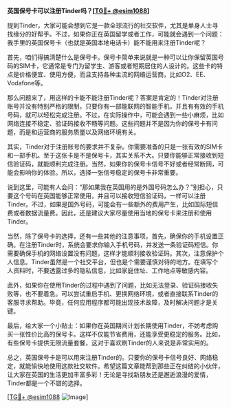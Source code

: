 **英国保号卡可以注册Tinder吗？[[TG💪+ @esim1088](https://t.me/s/esim1088)]**

提到Tinder，大家可能会想到它是一款全球流行的社交软件，尤其是单身人士寻找缘分的好帮手。不过，如果你正在英国留学或者工作，可能就会遇到一个问题：我手里的英国保号卡（也就是英国本地电话卡）能不能用来注册Tinder呢？

首先，咱们得搞清楚什么是保号卡。保号卡简单来说就是一种可以让你保留英国号码的SIM卡，它通常是专门为留学生、游客或者短期居住的人设计的。这些卡的特点是价格便宜、使用方便，而且支持各种主流的网络运营商，比如O2、EE、Vodafone等。

那么问题来了，用这样的卡能不能注册Tinder呢？答案是肯定的！Tinder对注册账号并没有特别严格的限制，只要你有一部能联网的智能手机，并且有有效的手机号码，就可以轻松完成注册。不过，在实际操作中，可能会遇到一些小麻烦，比如网络连接不稳定、验证码接收不畅等问题。这些问题并不是因为你的保号卡有问题，而是和运营商的服务质量以及网络环境有关。

其实，Tinder对于注册账号的要求并不复杂。你需要准备的只是一张有效的SIM卡和一部手机。至于这张卡是不是保号卡，其实关系不大。只要你能够正常接收到短信验证码，就能顺利完成注册。当然，如果你的保号卡信号不好或者经常断网，可能会影响你的体验。所以，选择一张信号稳定的保号卡非常重要。

说到这里，可能有人会问：“那如果我在英国用的是外国号码怎么办？”别担心，只要这个号码在英国能够正常使用，并且可以接收短信验证码，一样可以注册Tinder。不过，如果是国外号码，可能会有一些额外的费用产生，比如国际短信费或者数据流量费。因此，还是建议大家尽量使用当地的保号卡来注册和使用Tinder。

当然，除了保号卡的选择，还有一些其他的注意事项。首先，确保你的手机设置正确。在注册Tinder时，系统会要求你输入手机号码，并发送一条验证码短信。你需要确保手机的网络设置没有问题，这样才能顺利接收验证码。其次，注意保护个人信息。Tinder虽然是一个社交平台，但也是个需要谨慎对待的地方。在填写个人资料时，不要透露过多的隐私信息，比如家庭住址、工作地点等敏感内容。

此外，如果你在使用Tinder的过程中遇到了问题，比如无法登录、验证码接收失败等，也不要着急。可以尝试重启手机、更换网络环境，或者直接联系Tinder的客服寻求帮助。毕竟，任何应用程序都可能出现技术故障，及时解决问题才是关键。

最后，给大家一个小贴士：如果你在英国期间计划长期使用Tinder，不妨考虑购买一张性价比高的保号卡。这样不仅能节省费用，还能享受更稳定的服务。比如，有些保号卡提供无限流量套餐，这对于喜欢刷Tinder的人来说是非常实用的。

总之，英国保号卡是可以用来注册Tinder的。只要你的保号卡信号良好、网络稳定，就能愉快地使用这款社交软件。希望这篇文章能帮到那些正在纠结的小伙伴，让大家在英国的生活更加丰富多彩！无论是寻找新朋友还是邂逅浪漫的爱情，Tinder都是一个不错的选择。

[[TG💪+ @esim1088](https://t.me/s/esim1088) ![Image](https://i.postimg.cc/4NQfJmqS/Snipaste-2025-05-13-00-14-12.png)]
